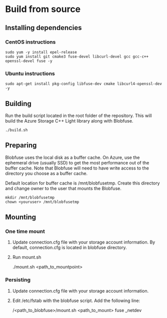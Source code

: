 # Build from source
## Installing dependencies
### CentOS instructions

    sudo yum -y install epel-release
    sudo yum install git cmake3 fuse-devel libcurl-devel gcc gcc-c++ openssl-devel fuse -y

### Ubuntu instructions

    sudo apt-get install pkg-config libfuse-dev cmake libcurl4-openssl-dev -y

## Building
Run the build script located in the root folder of the repository. This will build the Azure Storage C++ Light library along with Blobfuse.

    ./build.sh

## Preparing
Blobfuse uses the local disk as a buffer cache. On Azure, use the ephemeral drive (usually SSD) to get the most performance out of the buffer cache. Note that Blobfuse will need to have write access to the directory you choose as a buffer cache.

Default location for buffer cache is /mnt/blobfusetmp. Create this directory and change owner to the user that mounts the Blobfuse.

    mkdir /mnt/blobfusetmp
    chown <youruser> /mnt/blobfusetmp

## Mounting
### One time mount
1. Update connection.cfg file with your storage account information. By default, connection.cfg is located in blobfuse directory.
2. Run mount.sh    

    ./mount.sh <path_to_mountpoint>

### Persisting
1. Update connection.cfg file with your storage account information.
2. Edit /etc/fstab with the blobfuse script. Add the following line:

    /<path_to_blobfuse>/mount.sh   <path_to_mount>     fuse    _netdev
